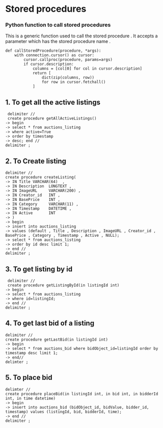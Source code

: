 # Stored procedures

### Python function to call stored procedures

This is a generic function used to call the stored procedure . It accepts a parameter which has the stored procedure
name .

    def callStoredProcedure(procedure, *args):
        with connection.cursor() as cursor:
            cursor.callproc(procedure, params=args)
            if cursor.description:
                columns = [col[0] for col in cursor.description]
                return [
                    dict(zip(columns, row))
                    for row in cursor.fetchall()
                ]

## 1. To get all the active listings

     delimiter //
     create procedure getAllActiveListings()
    -> begin
    -> select * from auctions_listing
    -> where active=True
    -> order by timestamp
    -> desc; end //
    delimiter ;

## 2. To Create listing

    delimiter //
    create procedure createListing(
    -> IN Title VARCHAR(64)  ,
    -> IN Description  LONGTEXT ,       
    -> IN ImageURL     VARCHAR(200) ,
    -> IN Creator_id   INT ,   
    -> IN BasePrice    INT ,
    -> IN Category     VARCHAR(11) ,  
    -> IN Timestamp    DATETIME ,   
    -> IN Active       INT     
    -> )
    -> begin
    -> insert into auctions_listing 
    -> values (default , Title , Description , ImageURL , Creator_id , BasePrice , Category , Timestamp , Active , NULL);
    -> select * from auctions_listing 
    -> order by id desc limit 1;
    -> end //
    delimiter ;

## 3. To get listing by id

     delimiter //
     create procedure getListingById(in listingId int)
    -> begin
    -> select * from auctions_listing
    -> where id=listingId;
    -> end //
    delimiter ;

## 4. To get last bid of a listing

    delimiter //
    create procedure getLastBid(in listingId int)
    -> begin
    -> select * from auctions_bid where bidObject_id=listingId order by timestamp desc limit 1;
    -> end//
    delimter ;

## 5. To place bid

    delimter //
    create procedure placeBid(in listingId int, in bid int, in bidderId int, in time datetime)    
    -> begin
    -> insert into auctions_bid (bidObject_id, bidValue, bidder_id, timestamp) values (listingId, bid, bidderId, time);
    -> end //
    delimiter ;
